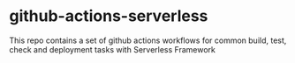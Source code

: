 # github-actions-serverless
This repo contains a set of github actions workflows for common build, test, check and deployment tasks with Serverless Framework
